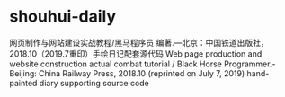 # shouhui-daily
网页制作与网站建设实战教程/黑马程序员 编著.—北京：中国铁道出版社，2018.10（2019.7重印）手绘日记配套源代码
Web page production and website construction actual combat tutorial / Black Horse Programmer.-Beijing: China Railway Press, 2018.10 (reprinted on July 7, 2019) hand-painted diary supporting source code

